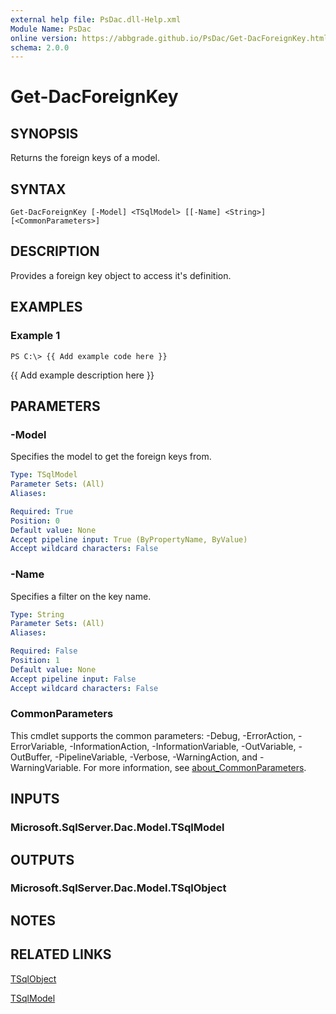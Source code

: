 ```yaml
---
external help file: PsDac.dll-Help.xml
Module Name: PsDac
online version: https://abbgrade.github.io/PsDac/Get-DacForeignKey.html
schema: 2.0.0
---
```


# Get-DacForeignKey

## SYNOPSIS
Returns the foreign keys of a model.

## SYNTAX

```
Get-DacForeignKey [-Model] <TSqlModel> [[-Name] <String>] [<CommonParameters>]
```

## DESCRIPTION
Provides a foreign key object to access it's definition.

## EXAMPLES

### Example 1
```
PS C:\> {{ Add example code here }}
```

{{ Add example description here }}

## PARAMETERS

### -Model
Specifies the model to get the foreign keys from.

```yaml
Type: TSqlModel
Parameter Sets: (All)
Aliases:

Required: True
Position: 0
Default value: None
Accept pipeline input: True (ByPropertyName, ByValue)
Accept wildcard characters: False
```

### -Name
Specifies a filter on the key name.

```yaml
Type: String
Parameter Sets: (All)
Aliases:

Required: False
Position: 1
Default value: None
Accept pipeline input: False
Accept wildcard characters: False
```

### CommonParameters
This cmdlet supports the common parameters: -Debug, -ErrorAction, -ErrorVariable, -InformationAction, -InformationVariable, -OutVariable, -OutBuffer, -PipelineVariable, -Verbose, -WarningAction, and -WarningVariable. For more information, see [about_CommonParameters](http://go.microsoft.com/fwlink/?LinkID=113216).

## INPUTS

### Microsoft.SqlServer.Dac.Model.TSqlModel
## OUTPUTS

### Microsoft.SqlServer.Dac.Model.TSqlObject
## NOTES

## RELATED LINKS

[TSqlObject](https://docs.microsoft.com/en-us/dotnet/api/microsoft.sqlserver.dac.model.tsqlobject)

[TSqlModel](https://docs.microsoft.com/en-us/dotnet/api/microsoft.sqlserver.dac.model.tsqlmodel)

